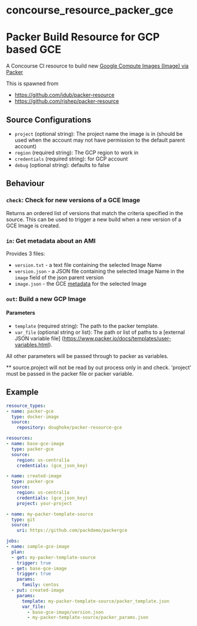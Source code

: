 # concourse_resource_packer_gce

# Packer Build Resource for GCP based GCE

A Concourse CI resource to build new [Google Compute Images (Image) via Packer](https://www.packer.io/docs/builders/googlecompute.html)

This is spawned from

- https://github.com/jdub/packer-resource
- https://github.com/rjshep/packer-resource

## Source Configurations
- `project` (optional string): The project name the image is in (should be used when the account may not have permission to the default parent account)
- `region` (required string): The GCP region to work in
- `credentials` (required string): for GCP account
- `debug` (optional string): defaults to false

## Behaviour

### `check`: Check for new versions of a GCE Image

Returns an ordered list of versions that match the criteria specified in the source.  This can be used to trigger a new build when a new version of a GCE Image is created.

### `in`: Get metadata about an AMI

Provides 3 files:
- `version.txt` - a text file containing the selected Image Name
- `version.json` - a JSON file containing the selected Image Name in the `image` field of the json parent version
- `image.json` - the GCE [metadata](https://docs.aws.amazon.com/cli/latest/reference/ec2/describe-images.html) for the selected Image

### `out`: Build a new GCP Image

#### Parameters
- `template` (required string): The path to the packer template.
- `var_file` (optional string or list): The path or list of paths to a [external JSON variable file]
(https://www.packer.io/docs/templates/user-variables.html).

All other parameters will be passed through to packer as variables.

** source.project will not be read by out process only in and check. 'project' must be passed in the packer file or packer variable.

## Example

```yaml
resource_types:
- name: packer-gce
  type: docker-image
  source:
    repository: doughoke/packer-resource-gce

resources:
- name: base-gce-image
  type: packer-gce
  source:
    region: us-central1a
    credentials: (gce_json_key)

- name: created-image
  type: packer-gce
  source:
    region: us-central1a
    credentials: (gce_json_key)
    project: your-project

- name: my-packer-template-source
  type: git
  source:
    uri: https://github.com/packdemo/packergce

jobs:
- name: sample-gce-image
  plan:
  - get: my-packer-template-source
    trigger: true
  - get: base-gce-image
    trigger: true
    params:
      family: centos
  - put: created-image
    params:
      template: my-packer-template-source/packer_template.json
      var_file:
        - base-gce-image/version.json
        - my-packer-template-source/packer_params.json
  ```
